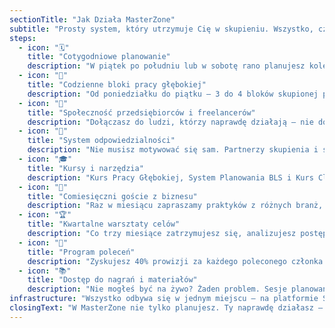 ```yaml
---
sectionTitle: "Jak Działa MasterZone"
subtitle: "Prosty system, który utrzymuje Cię w skupieniu. Wszystko, czego potrzebujesz do pracy, planowania i rozwoju — w jednym miejscu. MasterZone to nie kurs, tylko środowisko działania. Codziennie pracujesz w skupieniu, raz w tygodniu planujesz strategicznie, a cała społeczność rośnie razem z Tobą."
steps:
  - icon: "🗓️"
    title: "Cotygodniowe planowanie"
    description: "W piątek po południu lub w sobotę rano planujesz kolejny tydzień. Dzięki temu weekend masz naprawdę wolny, a w poniedziałek wchodzisz w tydzień z jasnością, nie z chaosem. To moment, w którym zamykasz otwarte pętle i odzyskujesz spokój."
  - icon: "🧠"
    title: "Codzienne bloki pracy głębokiej"
    description: "Od poniedziałku do piątku — 3 do 4 bloków skupionej pracy na żywo. Bez powiadomień, bez multitaskingu, bez rozpraszaczy. To 90 minut, w których robisz więcej niż inni przez pół dnia."
  - icon: "💬"
    title: "Społeczność przedsiębiorców i freelancerów"
    description: "Dołączasz do ludzi, którzy naprawdę działają — nie do kolejnej grupy na Facebooku. Wymieniamy się doświadczeniem, usługami i kontaktami. To środowisko win-win, w którym współpraca i pomoc są codziennością."
  - icon: "🎯"
    title: "System odpowiedzialności"
    description: "Nie musisz motywować się sam. Partnerzy skupienia i społeczność trzymają Cię w działaniu, pomagają dowozić to, co ważne — bez presji i stresu. Skupienie staje się nawykiem."
  - icon: "🎓"
    title: "Kursy i narzędzia"
    description: "Kurs Pracy Głębokiej, System Planowania BLS i Kurs ClickUp — trzy filary produktywności w jednym miejscu. Dodatkowo PDF-y, checklisty i szybki onboarding 1:1, dzięki którym zyskujesz efekty już w pierwszym tygodniu."
  - icon: "👥"
    title: "Comiesięczni goście z biznesu"
    description: "Raz w miesiącu zapraszamy praktyków z różnych branż, którzy pokazują realne strategie, nie teoretyczne porady. To solidna dawka inspiracji i pomysłów na rozwój Twojego biznesu."
  - icon: "🏆"
    title: "Kwartalne warsztaty celów"
    description: "Co trzy miesiące zatrzymujesz się, analizujesz postępy i planujesz kolejne działania. Dzięki temu wiesz, dokąd zmierzasz — i nie tracisz energii na rzeczy drugorzędne."
  - icon: "🤝"
    title: "Program poleceń"
    description: "Zyskujesz 40% prowizji za każdego poleconego członka. To nie tylko dodatkowy dochód, ale też sposób na budowanie sieci kontaktów z ludźmi, którzy myślą podobnie i działają w podobnym kierunku."
  - icon: "📚"
    title: "Dostęp do nagrań i materiałów"
    description: "Nie mogłeś być na żywo? Żaden problem. Sesje planowania i spotkania z gośćmi są nagrywane i dostępne 24/7. Dodatkowo masz dostęp do wszystkich kursów, PDF-ów i checklistów. Uczysz się we własnym tempie, kiedy Ci pasuje."
infrastructure: "Wszystko odbywa się w jednym miejscu — na platformie Skool. Masz tu kalendarz spotkań, społeczność, kursy, pliki i nagrania. Bez przelogowywania, bez chaosu. Logujesz się raz — i masz cały system pod ręką."
closingText: "W MasterZone nie tylko planujesz. Ty naprawdę działasz — w skupieniu, z jasnością i z ludźmi, którzy myślą jak Ty."
---
```

